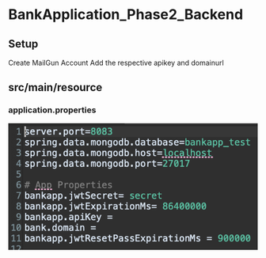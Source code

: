 # BankApplication_Phase2_Backend

## Setup
Create MailGun Account
Add the respective apikey and domainurl

## src/main/resource
### application.properties
![Image of Setup](https://github.com/5465da/BankApplication_V2_Backend/blob/master/setup.png)
